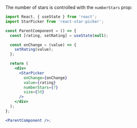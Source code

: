 The number of stars is controlled with the `numberStars` prop:

```jsx
import React, { useState } from 'react';
import StarPicker from 'react-star-picker';

const ParentComponent = () => {
  const [rating, setRating] = useState(null);

  const onChange = (value) => {
    setRating(value);
  };

  return (
    <div>
      <StarPicker
        onChange={onChange}
        value={rating}
        numberStars={7}
        size={50}
      />
    </div>
  );
};

<ParentComponent />;
```

